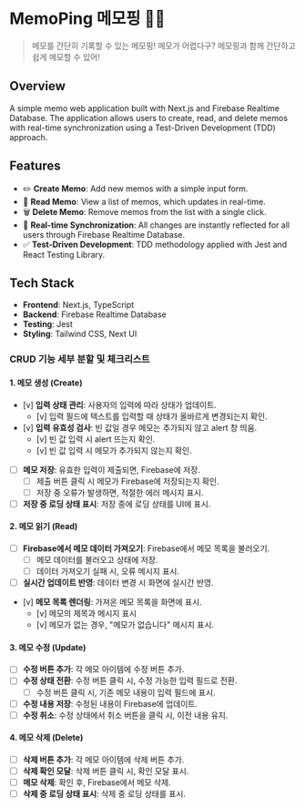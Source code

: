 # MemoPing 메모핑 📒✨

> 메모를 간단히 기록할 수 있는 메모핑! 메모가 어렵다구? 메모핑과 함께 간단하고 쉽게 메모할 수 있어!

## Overview

A simple memo web application built with Next.js and Firebase Realtime Database. The application allows users to create, read, and delete memos with real-time synchronization using a Test-Driven Development (TDD) approach.

## Features

- ✏️ **Create Memo**: Add new memos with a simple input form.
- 📄 **Read Memo**: View a list of memos, which updates in real-time.
- 🗑️ **Delete Memo**: Remove memos from the list with a single click.
- 🔄 **Real-time Synchronization**: All changes are instantly reflected for all users through Firebase Realtime Database.
- ✅ **Test-Driven Development**: TDD methodology applied with Jest and React Testing Library.

## Tech Stack

- **Frontend**: Next.js, TypeScript
- **Backend**: Firebase Realtime Database
- **Testing**: Jest
- **Styling**: Tailwind CSS, Next UI

### **CRUD 기능 세부 분할 및 체크리스트**

#### **1. 메모 생성 (Create)**

- [v] **입력 상태 관리**: 사용자의 입력에 따라 상태가 업데이트.
  - [v] 입력 필드에 텍스트를 입력할 때 상태가 올바르게 변경되는지 확인.
- [v] **입력 유효성 검사**: 빈 값일 경우 메모는 추가되지 않고 alert 창 띄움.
  - [v] 빈 값 입력 시 alert 뜨는지 확인.
  - [v] 빈 값 입력 시 메모가 추가되지 않는지 확인.
- [ ] **메모 저장**: 유효한 입력이 제출되면, Firebase에 저장.
  - [ ] 제출 버튼 클릭 시 메모가 Firebase에 저장되는지 확인.
  - [ ] 저장 중 오류가 발생하면, 적절한 에러 메시지 표시.
- [ ] **저장 중 로딩 상태 표시**: 저장 중에 로딩 상태를 UI에 표시.

#### **2. 메모 읽기 (Read)**

- [ ] **Firebase에서 메모 데이터 가져오기**: Firebase에서 메모 목록을 불러오기.
  - [ ] 메모 데이터를 불러오고 상태에 저장.
  - [ ] 데이터 가져오기 실패 시, 오류 메시지 표시.
- [ ] **실시간 업데이트 반영**: 데이터 변경 시 화면에 실시간 반영.
- [v] **메모 목록 렌더링**: 가져온 메모 목록을 화면에 표시.
  - [v] 메모의 제목과 메시지 표시
  - [v] 메모가 없는 경우, "메모가 없습니다" 메시지 표시.

#### **3. 메모 수정 (Update)**

- [ ] **수정 버튼 추가**: 각 메모 아이템에 수정 버튼 추가.
- [ ] **수정 상태 전환**: 수정 버튼 클릭 시, 수정 가능한 입력 필드로 전환.
  - [ ] 수정 버튼 클릭 시, 기존 메모 내용이 입력 필드에 표시.
- [ ] **수정 내용 저장**: 수정된 내용이 Firebase에 업데이트.
- [ ] **수정 취소**: 수정 상태에서 취소 버튼을 클릭 시, 이전 내용 유지.

#### **4. 메모 삭제 (Delete)**

- [ ] **삭제 버튼 추가**: 각 메모 아이템에 삭제 버튼 추가.
- [ ] **삭제 확인 모달**: 삭제 버튼 클릭 시, 확인 모달 표시.
- [ ] **메모 삭제**: 확인 후, Firebase에서 메모 삭제.
- [ ] **삭제 중 로딩 상태 표시**: 삭제 중 로딩 상태를 표시.
